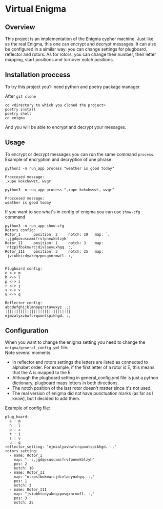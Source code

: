 # Virtual Enigma

## Overview
This project is an implementation of the Enigma cypher machine. Just like as
 the real Enigma, this one can encrypt and decrypt messages. It can also be
 configured in a similar way: you can change settings for plugboard, reflector
 and rotors. As for rotors, you can change their number, their letter mapping,
 start positions and turnover notch positions.

## Installation proccess
To try this project you'll need python and poetry package manager.

After `git clone`  
```
cd <directory to which you cloned the project>
poetry install
poetry shell
cd enigma
```
And you will be able to encrypt and decrypt your messages.

## Usage
To encrypt or decrypt messages you can run the same command `process`.  
Example of encryption and decryption of one phrase:

```
python3 -m run_app process "weather is good today"

Proccesed message:
,xupe kokxhwwzt, wvgr
```
```
python3 -m run_app process ",xupe kokxhwwzt, wvgr"

Proccesed message:
weather is good today
```
If you want to see what's in config of enigma you can use `show-cfg` command
```
python3 -m run_app show-cfg
Rotors config:
Rotor_I 	 position: 2 	 notch: 10 	 map: `. :,jgdqoxuscamifrvtpnewkblzyh`
Rotor_II 	 position: 1 	 notch: 3 	 map: `ntzpsfbokmwrcjdivlaeyuxhgq. :,`
Rotor_III 	 position: 3 	 notch: 25 	 map: `jviubhtcdyakeqzposgxnrmwfl. :,`


Plugboard config:
e <-> m
h <-> l
p <-> z
r <-> j
s <-> v
u <-> q

Reflector config:
abcdefghijklmnopqrstuvwxyz .,:
||||||||||||||||||||||||||||||
ejmzalyxvbwfcrquontspikhgd. :,
```

## Configuration
When you want to change the enigma setting you need to change the
`enigma/general_config.yml` file.  
Note several moments:   

- In reflector and rotors settings the letters are listed as connected to
  alphabet order. For example, if the first letter of a rotor is E, this means
  that the A is mapped to the E.
- Although the plugboard setting in general_config.yml file is just a python
  dictionary, plugboard maps letters in both directions.
- The notch position of the last rotor doesn't matter since it's not used.
- The real version of enigma did not have punctuation marks (as far as I know),
  but I decided to add them.

Example of config file:
```
plug_board: 
  e : m
  h : l
  p : z
  r : j
  s : v
  u : q
reflector_setting: "ejmzalyxvbwfcrquontspikhgd. :,"
rotors_setting:
  - name: Rotor_I
    map: ". :,jgdqoxuscamifrvtpnewkblzyh"
    pos: 2
    notch: 10
  - name: Rotor_II
    map: "ntzpsfbokmwrcjdivlaeyuxhgq. :,"
    pos: 1
    notch: 3
  - name: Rotor_III
    map: "jviubhtcdyakeqzposgxnrmwfl. :,"
    pos: 3
    notch: 25
```

